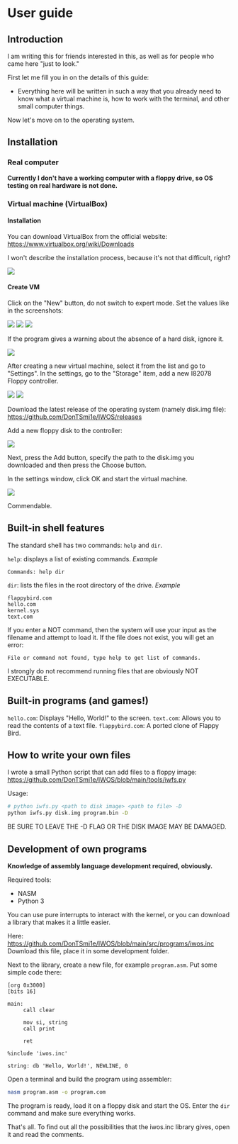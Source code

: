 # User guide

## Introduction
I am writing this for friends interested in this, as well as for people who came here "just to look."

First let me fill you in on the details of this guide:
- Everything here will be written in such a way that you already need to know what a virtual machine is, how to work with the terminal, and other small computer things.

Now let's move on to the operating system.

## Installation
### Real computer
**Currently I don't have a working computer with a floppy drive, so OS testing on real hardware is not done.**

### Virtual machine (VirtualBox)
#### Installation
You can download VirtualBox from the official website: https://www.virtualbox.org/wiki/Downloads

I won't describe the installation process, because it's not that difficult, right?

![](screenshots/userguide/1.png)

#### Create VM
Click on the "New" button, do not switch to expert mode. Set the values like in the screenshots:

![](screenshots/userguide/2.png)
![](screenshots/userguide/3.png)
![](screenshots/userguide/4.png)

If the program gives a warning about the absence of a hard disk, ignore it.

![](screenshots/userguide/5.png)

After creating a new virtual machine, select it from the list and go to "Settings".
In the settings, go to the "Storage" item, add a new I82078 Floppy controller.

![](screenshots/userguide/6.png)
![](screenshots/userguide/7.png)

Download the latest release of the operating system (namely disk.img file): https://github.com/DonTSmi1e/IWOS/releases

Add a new floppy disk to the controller:

![](screenshots/userguide/8.png)

Next, press the Add button, specify the path to the disk.img you downloaded and then press the Choose button.

In the settings window, click OK and start the virtual machine.

![](screenshots/userguide/9.png)

Commendable.

## Built-in shell features
The standard shell has two commands: `help` and `dir`.

`help`: displays a list of existing commands.
*Example*
```
Commands: help dir
```

`dir`: lists the files in the root directory of the drive.
*Example*
```
flappybird.com
hello.com
kernel.sys
text.com
```

If you enter a NOT command, then the system will use your input as the filename and attempt to load it. If the file does not exist, you will get an error:
```
File or command not found, type help to get list of commands.
```

I strongly do not recommend running files that are obviously NOT EXECUTABLE.

## Built-in programs (and games!)
`hello.com`: Displays "Hello, World!" to the screen.
`text.com`: Allows you to read the contents of a text file.
`flappybird.com`: A ported clone of Flappy Bird.

## How to write your own files
I wrote a small Python script that can add files to a floppy image: https://github.com/DonTSmi1e/IWOS/blob/main/tools/iwfs.py

Usage:
```bash
# python iwfs.py <path to disk image> <path to file> -D
python iwfs.py disk.img program.bin -D
```
BE SURE TO LEAVE THE -D FLAG OR THE DISK IMAGE MAY BE DAMAGED.

## Development of own programs
**Knowledge of assembly language development required, obviously.**

Required tools:
- NASM
- Python 3

You can use pure interrupts to interact with the kernel, or you can download a library that makes it a little easier.

Here:
https://github.com/DonTSmi1e/IWOS/blob/main/src/programs/iwos.inc
Download this file, place it in some development folder.

Next to the library, create a new file, for example `program.asm`.
Put some simple code there:
```x86asm
[org 0x3000]
[bits 16]

main:
     call clear

     mov si, string
     call print

     ret

%include 'iwos.inc'

string: db 'Hello, World!', NEWLINE, 0
```

Open a terminal and build the program using assembler:
```bash
nasm program.asm -o program.com
```

The program is ready, load it on a floppy disk and start the OS. Enter the `dir` command and make sure everything works.

That's all. To find out all the possibilities that the iwos.inc library gives, open it and read the comments.
